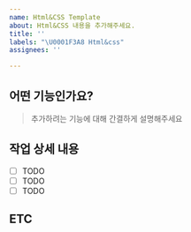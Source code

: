 ```yaml
---
name: Html&CSS Template
about: Html&CSS 내용을 추가해주세요.
title: ''
labels: "\U0001F3A8 Html&css"
assignees: ''

---
```


## 어떤 기능인가요?

> 추가하려는 기능에 대해 간결하게 설명해주세요

## 작업 상세 내용

- [ ] TODO
- [ ] TODO
- [ ] TODO

## ETC
